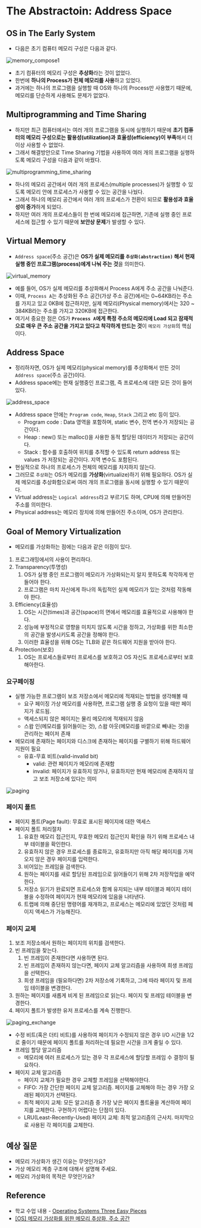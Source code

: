 # The Abstractoin: Address Space

## OS in The Early System

- 다음은 초기 컴퓨터 메모리 구성은 다음과 같다.

![memory_compose1](img/memory_compose1.png)

- 초기 컴퓨터의 메모리 구성은 **추상화**라는 것이 없었다.
- 한번에 **하나의 Process가 전체 메모리를 사용**하고 있었다.
- 과거에는 하나의 프로그램을 실행할 때 OS와 하나의 Process만 사용했기 때문에, 메모리를 단순하게 사용해도 문제가 없었다.

## Multiprogramming and Time Sharing

- 하지만 최근 컴퓨터에서는 여러 개의 프로그램을 동시에 실행하기 때문에 **초기 컴퓨터의 메모리 구성으로는 활용성(utilization)과 효율성(efficiency)이 부족**해서 더 이상 사용할 수 없었다.
- 그래서 해결방안으로 Time Sharing 기법을 사용하여 여러 개의 프로그램을 실행하도록 메모리 구성을 다음과 같이 바꿨다.

![multiprogramming_time_sharing](img/multiprogramming_time_sharing.png)

- 하나의 메모리 공간에서 여러 개의 프로세스(multiple processes)가 실행할 수 있도록 메모리 안에 프로세스가 사용할 수 있는 공간을 나눴다.
- 그래서 하나의 메모리 공간에서 여러 개의 프로세스가 전환이 되므로 **활용성과 효율성이 증가**하게 되었다.
- 하지만 여러 개의 프로세스들이 한 번에 메모리에 접근하면, 기존에 실행 중인 프로세스에 접근할 수 있기 때문에 **보안상 문제**가 발생할 수 있다.

## Virtual Memory

- `Address space`(주소 공간)은 **OS가 실제 메모리를 `추상화(abstraction)` 해서 현재 실행 중인 프로그램(process)에게 나눠 주는 것**을 의미한다.

![virtual_memory](img/virtual_memory.png)

- 예를 들어, OS가 실제 메모리를 추상화해서 Process A에게 주소 공간을 나눠준다.
- 이때, `Process A`는 추상화된 주소 공간(가상 주소 공간)에서는 0~64KB라는 주소를 가지고 있고 0KB에 접근하지만, 실제 메모리(Physical memory)에서는 320 ~ 384KB라는 주소를 가지고 320KB에 접근한다.
- 여기서 중요한 점은 OS가 **`Process A`에게 특정 주소의 메모리에 Load 되고 잠재적으로 매우 큰 주소 공간을 가지고 있다고 착각하게 만드는 것**이 `메모리 가상화`의 핵심이다.

## Address Space

- 정리하자면, OS가 실제 메모리(physical memory)를 추상화해서 만든 것이 `Address space`(주소 공간)이다.
- Address space에는 현재 실행중인 프로그램, 즉 프로세스에 대한 모든 것이 들어있다.

![address_space](img/address_space.png)

- Address space 안에는 `Program code`, `Heap`, `Stack` 그리고 etc 등이 있다.
    - Program code : Data 영역을 포함하며, static 변수, 전역 변수가 저장되는 공간이다.
    - Heap : new() 또는 malloc()을 사용한 동적 할당된 데이터가 저장되는 공간이다.
    - Stack : 함수를 호출하여 위치를 추적할 수 있도록 return address 또는 values 가 저장되는 공간이다. 지역 변수도 포함된다.
- 현실적으로 하나의 프로세스가 전체의 메모리를 차지하지 않는다.
- 그러므로 `추상화`는 OS가 메모리를 **가상화**(virtualize)하기 위해 필요하다. OS가 실제 메모리를 추상화함으로써 여러 개의 프로그램을 동시에 실행할 수 있기 때문이다.
- Virtual address는 `Logical address`라고 부르기도 하며, CPU에 의해 만들어진 주소를 의미한다.
- Physical address는 메모리 장치에 의해 만들어진 주소이며, OS가 관리한다.

## Goal of Memory Virtualization

- 메모리를 가상화하는 점에는 다음과 같은 이점이 있다.
1. 프로그래밍에서의 사용이 편리하다.
2. Transparency(투명성)
    1. OS가 실행 중인 프로그램이 메모리가 가상화되는지 알지 못하도록 착각하게 만들어야 한다.
    2. 프로그램은 마치 자신에게 하나의 독립적인 실제 메모리가 있는 것처럼 작동해야 한다.
3. Efficiency(효율성)
    1. OS는 시간(times)과 공간(space)의 면에서 메모리를 효율적으로 사용해야 한다.
    2. 성능에 부정적으로 영향을 미치지 않도록 시간을 정하고, 가상화를 위한 최소한의 공간을 발생시키도록 공간을 정해야 한다.
    3. 이러한 효율성을 위해 OS는 TLB와 같은 하드웨어 지원을 받아야 한다.
4. Protection(보호)
    1. OS는 프로세스들로부터 프로세스를 보호하고 OS 자신도 프로세스로부터 보호해아한다.

### 요구페이징

- 실행 가능한 프로그램이 보조 저장소에서 메모리에 적재되는 방법을 생각해볼 때
    - 요구 페이징 가상 메모리를 사용하면, 프로그램 실행 중 요청이 있을 때만 페이지가 로드됨.
    - 액세스되지 않은 페이지는 물리 메모리에 적재되지 않음
    - 스왑 인(메모리를 읽어들이는 것), 스왑 아웃(메모리를 바깥으로 빼내는 것)을 관리하는 페이저 존재
- 메모리에 존재하는 페이지와 디스크에 존재하는 페이지를 구별하기 위해 하드웨어 지원이 필요
    - 유효-무효 비트(valid-invalid bit)
        - valid: 관련 페이지가 메모리에 존재함
        - invalid: 페이지가 유효하지 않거나, 유효하지만 현재 메모리에 존재하지 않고 보조 저장소에 있다는 의미

![paging](img/paing1.png)

### 페이지 폴트

- 페이지 폴트(Page fault): 무효로 표시된 페이지에 대한 액세스
- 페이지 폴트 처리절차
    1. 유효한 메모리 접근인지, 무효한 메모리 접근인지 확인을 하기 위해 프로세스 내부 테이블을 확인한다.
    2. 유효하지 않은 경우 프로세스를 종료하고, 유효하지만 아직 해당 페이지를 가져오지 않은 경우 페이지를 입력한다.
    3. 비어있는 프레임을 검색한다.
    4. 원하는 페이지를 새로 할당된 프레임으로 읽어들이기 위해 2차 저장작업을 예약한다.
    5. 저장소 읽기가 완료되면 프로세스와 함께 유지되는 내부 테이블과 페이지 테이블을 수정하여 페이지가 현재 메모리에 있음을 나타낸다.
    6. 트랩에 의해 중단된 명령어를 재개하고, 프로세스는 메모리에 있었던 것처럼 페이지 액세스가 가능해진다.

### 페이지 교체

1. 보조 저장소에서 원하는 페이지의 위치를 검색한다.
2. 빈 프레임을 찾는다.
    1. 빈 프레임이 존재한다면 사용하면 된다.
    2. 빈 프레임이 존재하지 않는다면, 페이지 교체 알고리즘을 사용하여 희생 프레임을 선택한다.
    3. 희생 프레임을 (필요하다면) 2차 저장소에 기록하고, 그에 따라 페이지 및 프레임 테이블을 변경한다.
3. 원하는 페이지를 새롭게 비게 된 프레임으로 읽는다. 페이지 및 프레임 테이블을 변경한다.
4. 페이지 폴트가 발생한 유저 프로세스를 계속 진행한다.

![paging_exchange](img/paging_exchange.png)

- 수정 비트(혹은 더티 비트)를 사용하여 페이지가 수정되지 않은 경우 I/O 시간을 1/2로 줄이기 때문에 페이지 폴트를 처리하는데 필요한 시간을 크게 줄일 수 있다.
- 프레임 할당 알고리즘
    - 메모리에 여러 프로세스가 있는 경우 각 프로세스에 할당할 프레임 수 결정이 필요하다.
- 페이지 교체 알고리즘
    - 페이지 교체가 필요한 경우 교체할 프레임을 선택해야한다.
    - FIFO: 가장 간단한 페이지 교체 알고리즘. 페이지를 교체해야 하는 경우 가장 오래된 페이지가 선택된다.
    - 최적 페이지 교체: 모든 알고리즘 중 가장 낮은 페이지 폴트율을 계산하여 페이지를 교체한다. 구현하기 어렵다는 단점이 있다.
    - LRU(Least-Recently-Used) 페이지 교체: 최적 알고리즘의 근사치. 마지막으로 사용된 각 페이지를 교체한다.

## 예상 질문

- 메모리 가상화가 생긴 이유는 무엇인가요?
- 가상 메모리 계층 구조에 대해서 설명해 주세요.
- 메모리 가상화의 목적은 무엇인가요?

## Reference

- 학교 수업 내용 - [Operating Systems Three Easy Pieces](https://www.amazon.com/Operating-Systems-Three-Easy-Pieces/dp/198508659X)
- [[OS] 메모리 가상화를 위한 메모리 추상화, 주소 공간](https://icksw.tistory.com/129)